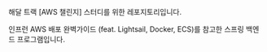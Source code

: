 해달 트랙 [AWS 챌린지] 스터디를 위한 레포지토리입니다.

인프런 AWS 배포 완벽가이드 (feat. Lightsail, Docker, ECS)를 참고한 스프링 백엔드 프로그램입니다.
